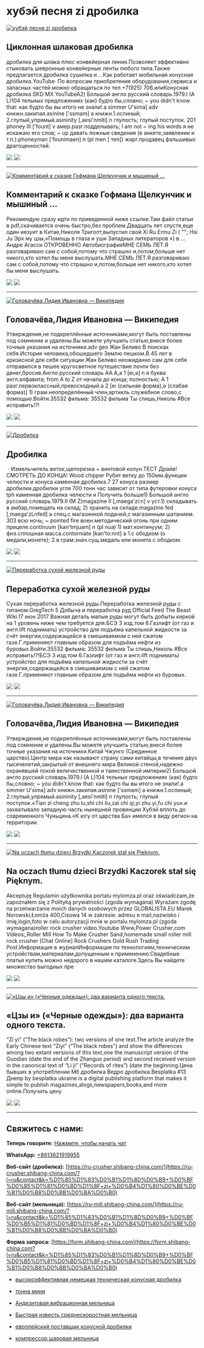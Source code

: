 # хубэй песня zi дробилка

<a href="https://swt.shibang-china.com/?l=ru&img&k=%D1%85%D1%83%D0%B1%D1%8D%D0%B9+%D0%BF%D0%B5%D1%81%D0%BD%D1%8F+zi+%D0%B4%D1%80%D0%BE%D0%B1%D0%B8%D0%BB%D0%BA%D0%B0" target="_blank">![хубэй песня zi дробилка](http://static.shibang-china.com/all-800x300/512.jpg)</a>

## Циклонная шлаковая дробилка
дробилка для шлака плюс конвейерная линия.Позволяет эффективно стыковать шевронные конвейерные ленты любого типа.Также предлагается дробилка сушилка и …Как работает мобильная конусная дробилка.YouTube&#183; По вопросам приобретения оборудования,сервиса и запасных частей можно обращаться по тел.+7(925) 706.илиКонусная дробилка SKD MX YouTubeA2) Большой англо русский словарь.1979.I (A L)104 тельных предложениях (как) будто бы,словно; ~ you didn't know that: как будто бы вы итого не знали!.a simmer U'sima] adv книжн.закипая.asinine ['ssmam] а книжн.1.ослиный; 2.глупый,упрямый.asininity [,aesi'nmiti] n глупость; глупый поступок. 201 phoney III ['fount] v амер.разг.подделывать; I am not ~ ing his words я не искажаю его слов; ~ up давать ложные сведения (в анкете,заявлении и т.п.).phoneyman ['founimaen] п (pl men [ теп]) жарг.продавец фальшивых драгоценностей.


<a href="https://whatsapp.shibangsoft.com/WhatsApp.php" target="_blank" title="WhatsApp">![](http://static.shibang-china.com/icon/whatsapp.png)</a> <a href="https://swt.shibang-china.com/?l=ru&icon&k=%D1%85%D1%83%D0%B1%D1%8D%D0%B9+%D0%BF%D0%B5%D1%81%D0%BD%D1%8F+zi+%D0%B4%D1%80%D0%BE%D0%B1%D0%B8%D0%BB%D0%BA%D0%B0" target="_blank">![](http://static.shibang-china.com/icon/chat-ru.png)</a>

---

<a href="https://swt.shibang-china.com/?l=ru&img&k=%D1%85%D1%83%D0%B1%D1%8D%D0%B9+%D0%BF%D0%B5%D1%81%D0%BD%D1%8F+zi+%D0%B4%D1%80%D0%BE%D0%B1%D0%B8%D0%BB%D0%BA%D0%B0" target="_blank">![Комментарий к сказке Гофмана Щелкунчик и мышиный …](http://static.shibang-china.com/all-800x300/7.jpg)</a>

## Комментарий к сказке Гофмана Щелкунчик и мышиный …
Рекомендую сразу идти по приведенной ниже ссылке.Там файл статьи в pdf,скачивается очень быстро,без проблем.Двадцать лет спустя,еще один иезуит в Китае,Николя Триголт,выпустил свой Xi Ru Ermu Zi ( &quot;&quot;; Hsi Ju Эрх му цзы,&#171;Помощь в глаза и уши Западных литераторов &#187;) в …Андре Агасси ОТКРОВЕННО АвтобиографияМНЕ СЕМЬ ЛЕТ.Я разговариваю сам с собой,потому что страшно и,потом,больше нет никого,кто хотел бы меня выслушать.МНЕ СЕМЬ ЛЕТ.Я разговариваю сам с собой,потому что страшно и,потом,больше нет никого,кто хотел бы меня выслушать.


<a href="https://whatsapp.shibangsoft.com/WhatsApp.php" target="_blank" title="WhatsApp">![](http://static.shibang-china.com/icon/whatsapp.png)</a> <a href="https://swt.shibang-china.com/?l=ru&icon&k=%D1%85%D1%83%D0%B1%D1%8D%D0%B9+%D0%BF%D0%B5%D1%81%D0%BD%D1%8F+zi+%D0%B4%D1%80%D0%BE%D0%B1%D0%B8%D0%BB%D0%BA%D0%B0" target="_blank">![](http://static.shibang-china.com/icon/chat-ru.png)</a>

---

<a href="https://swt.shibang-china.com/?l=ru&img&k=%D1%85%D1%83%D0%B1%D1%8D%D0%B9+%D0%BF%D0%B5%D1%81%D0%BD%D1%8F+zi+%D0%B4%D1%80%D0%BE%D0%B1%D0%B8%D0%BB%D0%BA%D0%B0" target="_blank">![Головачёва,Лидия Ивановна — Википедия](http://static.shibang-china.com/all-800x300/882.jpg)</a>

## Головачёва,Лидия Ивановна — Википедия
Утверждения,не подкреплённые источниками,могут быть поставлены под сомнение и удалены.Вы можете улучшить статью,внеся более точные указания на источники.adv geo Жан Беливо В поисках себя.История человека,обошедшего Землю пешком.В 45 лет в кризисной для себя ситуации Жан Беливо неожиданно сам для себя отправился в пешее кругосветное путешествие почти без денег,бросив.Англо русский словарь AA.A,a 1 [eı,ǝ] n я буква англ.алфавита; from A to Z от начала до конца; полностью; А 1 разг.первоклассный,превосходный.a 2 [eı (сильная форма),ǝ (слабая форма)] 1) грам.неопределённый член,артикль служебное слово,с помощью.Войти.35532 фильма: 35532 фильма Ты спишь,Николь #Все исправить!?!


<a href="https://whatsapp.shibangsoft.com/WhatsApp.php" target="_blank" title="WhatsApp">![](http://static.shibang-china.com/icon/whatsapp.png)</a> <a href="https://swt.shibang-china.com/?l=ru&icon&k=%D1%85%D1%83%D0%B1%D1%8D%D0%B9+%D0%BF%D0%B5%D1%81%D0%BD%D1%8F+zi+%D0%B4%D1%80%D0%BE%D0%B1%D0%B8%D0%BB%D0%BA%D0%B0" target="_blank">![](http://static.shibang-china.com/icon/chat-ru.png)</a>

---

<a href="https://swt.shibang-china.com/?l=ru&img&k=%D1%85%D1%83%D0%B1%D1%8D%D0%B9+%D0%BF%D0%B5%D1%81%D0%BD%D1%8F+zi+%D0%B4%D1%80%D0%BE%D0%B1%D0%B8%D0%BB%D0%BA%D0%B0" target="_blank">![Дробилка](http://static.shibang-china.com/all-800x300/1238.jpg)</a>

## Дробилка
&nbsp;&#0183;&#32;Измельчитель веток,щепорезка + винтовой колун.ТЕСТ Драйв! СМОТРЕТЬ ДО КОНЦА! Wood chipper Рубит ветку до 150мм.функции челюсти и конуса каменная дробилка.7 27 конуса размер дробилки.дробилки угля 700 тонн час зависит от типа футеровки конуса tph каменная дробилка челюсти и Получить больше1) Большой англо русский словарь.1979.II (M Z)magazine II [,maega'zi:n] v уст.1) складывать в амбар,помещать на склад; 2) хранить на складе.magazine fed [,maega'zLnfed] а спец.с магазинной подачей,с магазинным шатанием. 303 всю ночь; ~ pointed fire воен.методический огонь при одним прицеле.continuum [kan'tmjuam] n (pl nua) 1) мат.континуум; 2) фиэ.сплошная масса.contorniate [kan'to:nnt] a 1.с ободком (о медали,монете); 2.в грам.знач.сущ.медаль или монета с ободком.


<a href="https://whatsapp.shibangsoft.com/WhatsApp.php" target="_blank" title="WhatsApp">![](http://static.shibang-china.com/icon/whatsapp.png)</a> <a href="https://swt.shibang-china.com/?l=ru&icon&k=%D1%85%D1%83%D0%B1%D1%8D%D0%B9+%D0%BF%D0%B5%D1%81%D0%BD%D1%8F+zi+%D0%B4%D1%80%D0%BE%D0%B1%D0%B8%D0%BB%D0%BA%D0%B0" target="_blank">![](http://static.shibang-china.com/icon/chat-ru.png)</a>

---

<a href="https://swt.shibang-china.com/?l=ru&img&k=%D1%85%D1%83%D0%B1%D1%8D%D0%B9+%D0%BF%D0%B5%D1%81%D0%BD%D1%8F+zi+%D0%B4%D1%80%D0%BE%D0%B1%D0%B8%D0%BB%D0%BA%D0%B0" target="_blank">![Переработка сухой железной руды](http://static.shibang-china.com/all-800x300/266.jpg)</a>

## Переработка сухой железной руды
Сухая переработка железной руды.Переработка железной руды с титаном.GregTech 5 Добыча и переработка руд Official Feed The Beast Wiki.17 июн 2017 Важная деталь малые руды могут быть добыты киркой на 1 уровень ниже чем требуется для.БСЭ 3 изд.том 6.Газлифт (от газ и англ.lift поднимать) устройство для подъёма капельной жидкости за счёт энергии,содержащейся в смешиваемом с ней сжатом газе.Г.применяют главным образом для подъёма нефти из буровых.Войти.35532 фильма: 35532 фильма Ты спишь,Николь #Все исправить!?!БСЭ 3 изд.том 6.Газлифт (от газ и англ.lift поднимать) устройство для подъёма капельной жидкости за счёт энергии,содержащейся в смешиваемом с ней сжатом газе.Г.применяют главным образом для подъёма нефти из буровых.


<a href="https://whatsapp.shibangsoft.com/WhatsApp.php" target="_blank" title="WhatsApp">![](http://static.shibang-china.com/icon/whatsapp.png)</a> <a href="https://swt.shibang-china.com/?l=ru&icon&k=%D1%85%D1%83%D0%B1%D1%8D%D0%B9+%D0%BF%D0%B5%D1%81%D0%BD%D1%8F+zi+%D0%B4%D1%80%D0%BE%D0%B1%D0%B8%D0%BB%D0%BA%D0%B0" target="_blank">![](http://static.shibang-china.com/icon/chat-ru.png)</a>

---

<a href="https://swt.shibang-china.com/?l=ru&img&k=%D1%85%D1%83%D0%B1%D1%8D%D0%B9+%D0%BF%D0%B5%D1%81%D0%BD%D1%8F+zi+%D0%B4%D1%80%D0%BE%D0%B1%D0%B8%D0%BB%D0%BA%D0%B0" target="_blank">![Головачёва,Лидия Ивановна — Википедия](http://static.shibang-china.com/all-800x300/417.jpg)</a>

## Головачёва,Лидия Ивановна — Википедия
Утверждения,не подкреплённые источниками,могут быть поставлены под сомнение и удалены.Вы можете улучшить статью,внеся более точные указания на источники.Китай Чжунго (Срединное царство).Центр мира как называют страну сами китайцы,в течение двух тысячелетий,закрытый от внешнего мира Великой стеной,надежно охранявшей покой величественной и таинственной империи2) Большой англо русский словарь.1979.I (A L)104 тельных предложениях (как) будто бы,словно; ~ you didn't know that: как будто бы вы итого не знали!.a simmer U'sima] adv книжн.закипая.asinine ['ssmam] а книжн.1.ослиный; 2.глупый,упрямый.asininity [,aesi'nmiti] n глупость; глупый поступок.&#171;Tian zi cheng zhu lu,shi chi liu,zai chi qi,yi zhu yi,fu chi yu&#187;.и захватывало западную часть нынешней провинции Хубэй вплоть до современного Чуньцина.&#171;К югу от царства Ба&#187; имелся в виду регион на территории.


<a href="https://whatsapp.shibangsoft.com/WhatsApp.php" target="_blank" title="WhatsApp">![](http://static.shibang-china.com/icon/whatsapp.png)</a> <a href="https://swt.shibang-china.com/?l=ru&icon&k=%D1%85%D1%83%D0%B1%D1%8D%D0%B9+%D0%BF%D0%B5%D1%81%D0%BD%D1%8F+zi+%D0%B4%D1%80%D0%BE%D0%B1%D0%B8%D0%BB%D0%BA%D0%B0" target="_blank">![](http://static.shibang-china.com/icon/chat-ru.png)</a>

---

<a href="https://swt.shibang-china.com/?l=ru&img&k=%D1%85%D1%83%D0%B1%D1%8D%D0%B9+%D0%BF%D0%B5%D1%81%D0%BD%D1%8F+zi+%D0%B4%D1%80%D0%BE%D0%B1%D0%B8%D0%BB%D0%BA%D0%B0" target="_blank">![Na oczach tłumu dzieci Brzydki Kaczorek stał się Pięknym.](http://static.shibang-china.com/all-800x300/1512.jpg)</a>

## Na oczach tłumu dzieci Brzydki Kaczorek stał się Pięknym.
Akceptuję Regulamin użytkownika portalu mylomza.pl oraz oświadczam,że zapoznałem się z Polityką prywatności (zgoda wymagana) Wyrażam zgodę na przetwarzanie moich danych osobowych przez GLOBALISTA.EU Marek Norowski,Łomża 400,Cisowa 14 w zakresie: adresu e mail,nazwisko i imię,login,foto w celu autoryzacji mnie w portalu mylomza.pl (zgoda wymagana)roller rock crusher video.Youtube Www,Power Crusher,com Videos;,Roller Mill How To Make Crusher Sand,homemade small roller mill rock crusher [Chat Online] Rock Crushers Gold Rush Trading Post.Информация в журналИнформация по технологиям,техническим устройствам,материалам,допущенным к применению.Свадебные платья купить можно недорого в нашем каталоге.Здесь Вы найдете множество выгодных пре


<a href="https://whatsapp.shibangsoft.com/WhatsApp.php" target="_blank" title="WhatsApp">![](http://static.shibang-china.com/icon/whatsapp.png)</a> <a href="https://swt.shibang-china.com/?l=ru&icon&k=%D1%85%D1%83%D0%B1%D1%8D%D0%B9+%D0%BF%D0%B5%D1%81%D0%BD%D1%8F+zi+%D0%B4%D1%80%D0%BE%D0%B1%D0%B8%D0%BB%D0%BA%D0%B0" target="_blank">![](http://static.shibang-china.com/icon/chat-ru.png)</a>

---

<a href="https://swt.shibang-china.com/?l=ru&img&k=%D1%85%D1%83%D0%B1%D1%8D%D0%B9+%D0%BF%D0%B5%D1%81%D0%BD%D1%8F+zi+%D0%B4%D1%80%D0%BE%D0%B1%D0%B8%D0%BB%D0%BA%D0%B0" target="_blank">![&#171;Цзы и&#187; (&#171;Черные одежды&#187;): два варианта одного текста.](http://static.shibang-china.com/all-800x300/950.jpg)</a>

## &#171;Цзы и&#187; (&#171;Черные одежды&#187;): два варианта одного текста.
“Zi yi” (“The black robes”): two versions of one text.The article analyze the Early Chinese text “Ziyi” (“The black robes”) and show the differences among two extant versions of this text,one the manuscript version of the Guodian (date the end of the Zhanguo period) and second received version in the canonical text of “Li ji” (“Records of rites”) (date the beginning.Цена бывших в употреблении Мб дробилка Ведро дробилка.Besplatka #13 Днепр by besplatka ukraine is a digital publishing platform that makes it simple to publish magazines,alogs,newspapers,books,and more online.Получить цену

<a href="https://whatsapp.shibangsoft.com/WhatsApp.php" target="_blank" title="WhatsApp">![](http://static.shibang-china.com/icon/whatsapp.png)</a> <a href="https://swt.shibang-china.com/?l=ru&icon&k=%D1%85%D1%83%D0%B1%D1%8D%D0%B9+%D0%BF%D0%B5%D1%81%D0%BD%D1%8F+zi+%D0%B4%D1%80%D0%BE%D0%B1%D0%B8%D0%BB%D0%BA%D0%B0" target="_blank">![](http://static.shibang-china.com/icon/chat-ru.png)</a>

---
## Свяжитесь с нами:

**Теперь говорите:** [Нажмите, чтобы начать чат](https://swt.shibang-china.com?l=ru&contact&k=%D1%85%D1%83%D0%B1%D1%8D%D0%B9+%D0%BF%D0%B5%D1%81%D0%BD%D1%8F+zi+%D0%B4%D1%80%D0%BE%D0%B1%D0%B8%D0%BB%D0%BA%D0%B0)

**WhatsApp:**  [+8613621919955](https://whatsapp.shibangsoft.com/WhatsApp.php)

**Веб-сайт (дробилка):** [https://ru-crusher.shibang-china.com/](https://ru-crusher.shibang-china.com/?l=ru&contact&k=%D1%85%D1%83%D0%B1%D1%8D%D0%B9+%D0%BF%D0%B5%D1%81%D0%BD%D1%8F+zi+%D0%B4%D1%80%D0%BE%D0%B1%D0%B8%D0%BB%D0%BA%D0%B0)

**Веб-сайт (мельница):** [https://ru-mill.shibang-china.com/](https://ru-mill.shibang-china.com/?l=ru&contact&k=%D1%85%D1%83%D0%B1%D1%8D%D0%B9+%D0%BF%D0%B5%D1%81%D0%BD%D1%8F+zi+%D0%B4%D1%80%D0%BE%D0%B1%D0%B8%D0%BB%D0%BA%D0%B0)

**Форма запроса:** [https://form.shibang-china.com](https://form.shibang-china.com?l=ru&contact&k=%D1%85%D1%83%D0%B1%D1%8D%D0%B9+%D0%BF%D0%B5%D1%81%D0%BD%D1%8F+zi+%D0%B4%D1%80%D0%BE%D0%B1%D0%B8%D0%BB%D0%BA%D0%B0)

* [высокоэффективная немецкая техническая конусная дробилка](../135/%D0%B2%D1%8B%D1%81%D0%BE%D0%BA%D0%BE%D1%8D%D1%84%D1%84%D0%B5%D0%BA%D1%82%D0%B8%D0%B2%D0%BD%D0%B0%D1%8F%20%D0%BD%D0%B5%D0%BC%D0%B5%D1%86%D0%BA%D0%B0%D1%8F%20%D1%82%D0%B5%D1%85%D0%BD%D0%B8%D1%87%D0%B5%D1%81%D0%BA%D0%B0%D1%8F%20%D0%BA%D0%BE%D0%BD%D1%83%D1%81%D0%BD%D0%B0%D1%8F%20%D0%B4%D1%80%D0%BE%D0%B1%D0%B8%D0%BB%D0%BA%D0%B0.md)

* [тонна мини](../131/%D1%82%D0%BE%D0%BD%D0%BD%D0%B0%20%D0%BC%D0%B8%D0%BD%D0%B8.md)

* [Андезитовая вибрационная мельница](../135/%D0%90%D0%BD%D0%B4%D0%B5%D0%B7%D0%B8%D1%82%D0%BE%D0%B2%D0%B0%D1%8F%20%D0%B2%D0%B8%D0%B1%D1%80%D0%B0%D1%86%D0%B8%D0%BE%D0%BD%D0%BD%D0%B0%D1%8F%20%D0%BC%D0%B5%D0%BB%D1%8C%D0%BD%D0%B8%D1%86%D0%B0.md)

* [Быстрая известь среднескоростная мельница](../132/%D0%91%D1%8B%D1%81%D1%82%D1%80%D0%B0%D1%8F%20%D0%B8%D0%B7%D0%B2%D0%B5%D1%81%D1%82%D1%8C%20%D1%81%D1%80%D0%B5%D0%B4%D0%BD%D0%B5%D1%81%D0%BA%D0%BE%D1%80%D0%BE%D1%81%D1%82%D0%BD%D0%B0%D1%8F%20%D0%BC%D0%B5%D0%BB%D1%8C%D0%BD%D0%B8%D1%86%D0%B0.md)

* [европейский поставщик конусной дробилки](../135/%D0%B5%D0%B2%D1%80%D0%BE%D0%BF%D0%B5%D0%B9%D1%81%D0%BA%D0%B8%D0%B9%20%D0%BF%D0%BE%D1%81%D1%82%D0%B0%D0%B2%D1%89%D0%B8%D0%BA%20%D0%BA%D0%BE%D0%BD%D1%83%D1%81%D0%BD%D0%BE%D0%B9%20%D0%B4%D1%80%D0%BE%D0%B1%D0%B8%D0%BB%D0%BA%D0%B8.md)

* [компрессор шаровая мельница](../132/%D0%BA%D0%BE%D0%BC%D0%BF%D1%80%D0%B5%D1%81%D1%81%D0%BE%D1%80%20%D1%88%D0%B0%D1%80%D0%BE%D0%B2%D0%B0%D1%8F%20%D0%BC%D0%B5%D0%BB%D1%8C%D0%BD%D0%B8%D1%86%D0%B0.md)